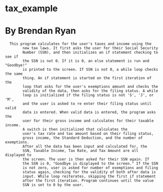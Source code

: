 # tax_example
# By Brendan Ryan

      This program calculates for the user's taxes and income using the
			new tax laws. It first asks the user for their Social Security
			Number (SSN), and then initializes an if statement checking to see if
			the SSN is not 0. If it is 0, an else statement is run and "Goodbye!"
			is printed to the screen. If SSN is not 0, a while loop checks the same
			thing. An if statement is started on the first iteration of the
			loop that asks for the user's exemptions amount and checks the
			validity of the data, then asks for the filing status. A while
			loop is initialized if the filing status is not 'S', 'J', or 'M',
			and the user is asked to re enter their filing status until valid
			data is entered. When valid data is entered, the program asks the
			user for their gross income and calculates for their taxable income.
			A switch is then initialized that calculates the
			user's tax rate and tax amount based on their filing status,
			gross income, the Standard Deduction, and the number of exemptions.
			After all the data has been input and calculated for, the
			SSN, Taxable Income, Tax Rate, and Tax Amount are all displayed to
			the screen. The user is then asked for their SSN again. If
			the SSN is 0, "Goodbye is displayed to the screen." If the SSN
			is not zero, user is asked for number of exemptions and filing
			status again, checking for the validity of both after data is
			input. While loop reiterates, skipping the first if statement
			after the first iteration. Program continues until the value
			SSN is set to 0 by the user.

